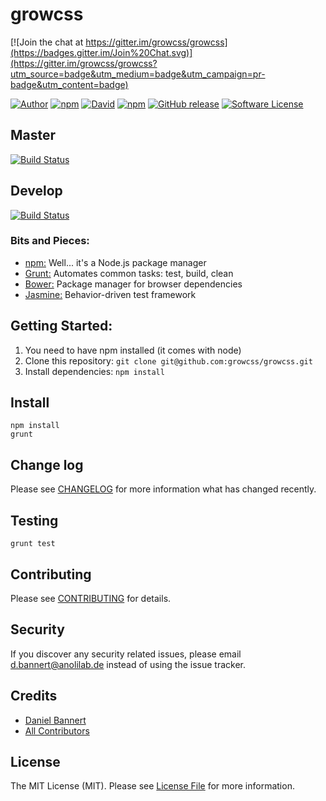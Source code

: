 # growcss

[![Join the chat at https://gitter.im/growcss/growcss](https://badges.gitter.im/Join%20Chat.svg)](https://gitter.im/growcss/growcss?utm_source=badge&utm_medium=badge&utm_campaign=pr-badge&utm_content=badge)

[![Author](http://img.shields.io/badge/author-@anolilab-blue.svg?style=flat-square)](https://twitter.com/anolilab)
[![npm](https://img.shields.io/npm/v/growcss.svg?style=flat-square)](https://www.npmjs.com/package/growcss)
[![David](https://img.shields.io/david/growcss/growcss.svg?style=flat-square)](https://github.com/growcss/growcss)
[![npm](https://img.shields.io/npm/v/npm.svg?style=flat-square)](https://www.npmjs.com/package/growcss)
[![GitHub release](https://img.shields.io/github/release/qubyte/rubidium.svg?style=flat-square)](https://github.com/growcss/growcss/releases)
[![Software License](https://img.shields.io/badge/license-MIT-brightgreen.svg?style=flat-square)](LICENSE)

## Master
[![Build Status](https://img.shields.io/travis/growcss/growcss/master.svg?style=flat-square)](https://travis-ci.org/growcss/growcss)

## Develop
[![Build Status](https://img.shields.io/travis/growcss/growcss/master.svg?style=flat-square)](https://travis-ci.org/growcss/growcss)

### Bits and Pieces:
* [npm:](https://npmjs.org/) Well... it's a Node.js package manager
* [Grunt:](http://gruntjs.com/) Automates common tasks: test, build, clean
* [Bower:](http://bower.io/) Package manager for browser dependencies
* [Jasmine:](http://pivotal.github.io/jasmine/) Behavior-driven test framework

## Getting Started:

1. You need to have npm installed (it comes with node)
2. Clone this repository: `git clone git@github.com:growcss/growcss.git`
3. Install dependencies: `npm install`

## Install

~~~
npm install
grunt
~~~

## Change log

Please see [CHANGELOG](CHANGELOG.md) for more information what has changed recently.

## Testing

~~~
grunt test
~~~

## Contributing

Please see [CONTRIBUTING](CONTRIBUTING.md) for details.

## Security

If you discover any security related issues, please email d.bannert@anolilab.de instead of using the issue tracker.

## Credits

- [Daniel Bannert](https://github.com/prisis)
- [All Contributors](../../contributors)

## License

The MIT License (MIT). Please see [License File](LICENSE.md) for more information.
